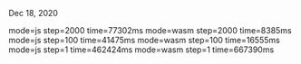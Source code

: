 
Dec 18, 2020

mode=js   step=2000 time=77302ms
mode=wasm step=2000 time=8385ms
mode=js   step=100  time=41475ms
mode=wasm step=100  time=16555ms
mode=js   step=1    time=462424ms
mode=wasm step=1    time=667390ms
